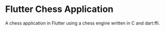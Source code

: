 # Flutter Chess Application

A chess application in Flutter using a chess engine written in C and dart:ffi.
